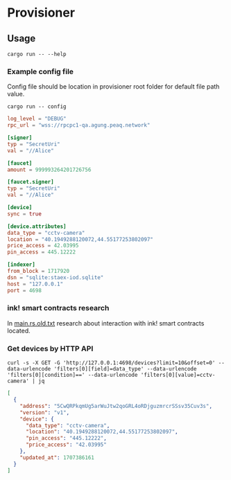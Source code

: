 # Provisioner

## Usage

```shell
cargo run -- --help
```

### Example config file

Config file should be location in provisioner root folder for default file path value.

```shell
cargo run -- config
```

```toml
log_level = "DEBUG"
rpc_url = "wss://rpcpc1-qa.agung.peaq.network"

[signer]
typ = "SecretUri"
val = "//Alice"

[faucet]
amount = 999993264201726756

[faucet.signer]
typ = "SecretUri"
val = "//Alice"

[device]
sync = true

[device.attributes]
data_type = "cctv-camera"
location = "40.1949288120072,44.55177253802097"
price_access = 42.03995
pin_access = 445.12222

[indexer]
from_block = 1717920
dsn = "sqlite:staex-iod.sqlite"
host = "127.0.0.1"
port = 4698
```

### ink! smart contracts research

In [main.rs.old.txt](./src/main.rs.old.txt) research about interaction with ink! smart contracts located.

### Get devices by HTTP API

```shell
curl -s -X GET -G 'http://127.0.0.1:4698/devices?limit=10&offset=0' --data-urlencode 'filters[0][field]=data_type' --data-urlencode 'filters[0][condition]==' --data-urlencode 'filters[0][value]=cctv-camera' | jq
```

```json
[
  {
    "address": "5CwQRPkqmUg5arWuJtw2qoGRL4oRDjguzmrcrSSsv35Cuv3s",
    "version": "v1",
    "device": {
      "data_type": "cctv-camera",
      "location": "40.1949288120072,44.55177253802097",
      "pin_access": "445.12222",
      "price_access": "42.03995"
    },
    "updated_at": 1707386161
  }
]
```

